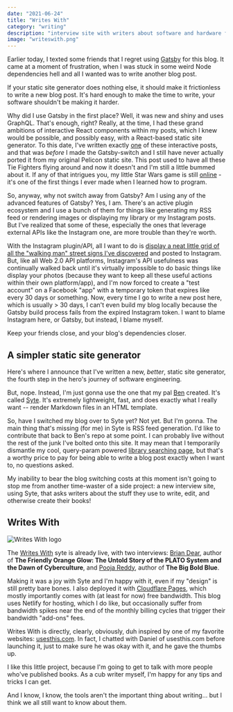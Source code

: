 ```yaml
---
date: "2021-06-24"
title: "Writes With"
category: "writing"
description: "interview site with writers about software and hardware for writing"
image: "writeswith.png"
---
```


Earlier today, I texted some friends that I regret using [Gatsby](https://www.gatsbyjs.com/) for this blog. It came at a moment of frustration, when I was stuck in some weird Node dependencies hell and all I wanted was to write another blog post.

If your static site generator does nothing else, it should make it frictionless to write a new blog post. It's hard enough to make the time to write, your software shouldn't be making it harder. 

Why did I use Gatsby in the first place? Well, it was new and shiny and uses GraphQL. That's enough, right? Really, at the time, I had these grand ambitions of interactive React components within my posts, which I knew would be possible, and possibly easy, with a React-based static site generator. To this date, I've written exactly [one](/pseudoclassical-star-wars) of these interactive posts, and that was *before* I made the Gatsby-switch and I still have never actually ported it from my original Pelicon static site. This post used to have all these Tie Fighters flying around and now it doesn't and I'm still a little bummed about it. If any of that intrigues you, my little Star Wars game is still [online](https://whatrocks.github.io/aluminum-falcon/) - it's one of the first things I ever made when I learned how to program.

So, anyway, why not switch away from Gatsby? Am I using any of the advanced features of Gatsby? Yes, I am. There's an active plugin ecosystem and I use a bunch of them for things like generating my RSS feed or rendering images or displaying my library or my Instagram posts. But I've realized that some of these, especially the ones that leverage external APIs like the Instagram one, are more trouble than they're worth.

With the Instagram plugin/API, all I want to do is [display a neat little grid of all the "walking man" street signs I've discovered](/walkingman) and posted to Instagram. But, like all Web 2.0 API platforms, Instagram's API usefulness was continually walked back until it's virtually impossible to do basic things like display your photos (because they want to keep all these useful actions within their own platform/app), and I'm now forced to create a "test account" on a Facebook "app" with a temporary token that expires like every 30 days or something. Now, every time I go to write a new post here, which is usually > 30 days, I can't even build my blog locally because the Gatsby build process fails from the expired Instagram token. I want to blame Instagram here, or Gatsby, but instead, I blame myself. 

Keep your friends close, and your blog's dependencies closer.

## A simpler static site generator

Here's where I announce that I've written a new, *better*, static site generator, the fourth step in the hero's journey of software engineering.

But, nope. Instead, I'm just gonna use the one that my pal [Ben](https://benreinhart.com) created. It's called [Syte](https://benreinhart.com/syte). It's extremely lightweight, fast, and does exactly what I really want -- render Markdown files in an HTML template.

So, have I switched my blog over to Syte yet? Not yet. But I'm gonna. The main thing that's missing (for me) in Syte is RSS feed generation. I'd like to contribute that back to Ben's repo at some point. I can probably live without the rest of the junk I've bolted onto this site. It may mean that I temporarily dismantle my cool, query-param powered [library searching page](/library), but that's a worthy price to pay for being able to write a blog post exactly when I want to, no questions asked.

My inability to bear the blog switching costs at this moment isn't going to stop me from another time-waster of a side project: a new interview site, using Syte, that asks writers about the stuff they use to write, edit, and otherwise create their books!

## Writes With

![Writes With logo](writeswith.png)

The [Writes With](https://www.writeswith.com) syte is already live, with two interviews: [Brian Dear](https://writeswith.com/interviews/brian-dear/), author of **The Friendly Orange Glow: The Untold Story of the PLATO System and the Dawn of Cyberculture**, and [Pooja Reddy](https://writeswith.com/interviews/pooja-reddy/), author of **The Big Bold Blue**.

Making it was a joy with Syte and I'm happy with it, even if my "design" is still pretty bare bones. I also deployed it with [Cloudflare Pages](https://pages.cloudflare.com/), which mostly importantly comes with (at least for now) free bandwidth. This blog uses Netlify for hosting, which I do like, but occasionally suffer from bandwidth spikes near the end of the monthly billing cycles that trigger their bandwidth "add-ons" fees.

Writes With is directly, clearly, obviously, duh inspired by one of my favorite websites: [usesthis.com](https://usesthis.com). In fact, I chatted with Daniel of usesthis.com before launching it, just to make sure he was okay with it, and he gave the thumbs up.

I like this little project, because I'm going to get to talk with more people who've published books. As a cub writer myself, I'm happy for any tips and tricks I can get.

And I know, I know, the tools aren't the important thing about writing... but I think we all still want to know about them.